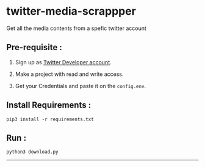 # twitter-media-scrappper
Get all the media contents from a spefic twitter account

## Pre-requisite : 

1. Sign up as [Twitter Developer account]( https://developer.twitter.com/en).
 
2. Make a project with read and write access.
 
2. Get your Credentials and paste it on the `config.env`.
 

## Install Requirements :
```
pip3 install -r requirements.txt
```
## Run :
```
python3 download.py
```
 _ _ _